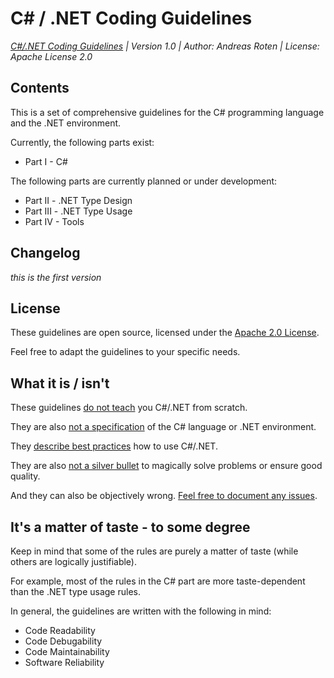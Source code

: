 # C# / .NET Coding Guidelines

*[C#/.NET Coding Guidelines](https://github.com/RotenInformatik/RI_CodingGuidelines) | Version 1.0 | Author: Andreas Roten | License: Apache License 2.0*

## Contents

This is a set of comprehensive guidelines for the C# programming language and the .NET environment.

Currently, the following parts exist:

* Part I - C#

The following parts are currently planned or under development:

* Part II - .NET Type Design
* Part III - .NET Type Usage
* Part IV - Tools

## Changelog

*this is the first version*

## License

These guidelines are open source, licensed under the [Apache 2.0 License](https://choosealicense.com/licenses/apache-2.0/).

Feel free to adapt the guidelines to your specific needs.

## What it is / isn't

These guidelines <u>do not teach</u> you C#/.NET from scratch.

They are also <u>not a specification</u> of the C# language or .NET environment.

They <u>describe best practices</u> how to use C#/.NET.

They are also <u>not a silver bullet</u> to magically solve problems or ensure good quality.

And they can also be objectively wrong. [Feel free to document any issues](https://github.com/RotenInformatik/RI_CodingGuidelines/issues).

## It's a matter of taste - to some degree

Keep in mind that some of the rules are purely a matter of taste (while others are logically justifiable).

For example, most of the rules in the C# part are more taste-dependent than the .NET type usage rules.

In general, the guidelines are written with the following in mind:

* Code Readability
* Code Debugability
* Code Maintainability
* Software Reliability